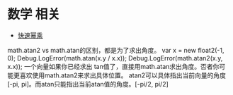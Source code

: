 # 数学 相关

- [快速幂乘](./math/fast_pow.md)


math.atan2 vs math.atan的区别，都是为了求出角度。
var x = new float2(-1, 0);
Debug.LogError(math.atan(x.y / x.x));
Debug.LogError(math.atan2(x.y, x.x));
一个向量如果你已经求出 tan值了，直接用math.atan求出角度。否者你可能更喜欢使用math.atan2来求出具体位置。
atan2可以具体指出当前向量的角度[-pi, pi]。而atan只能指出当前atan值的角度。[-pi/2, pi/2]